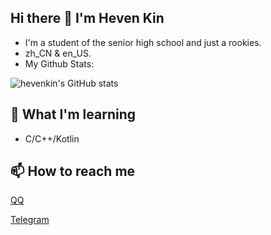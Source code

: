 ## Hi there 👋 I'm Heven Kin
- I'm a student of the senior high school and just a rookies.
- zh_CN & en_US.
- My Github Stats:

![hevenkin's GitHub stats](https://github-readme-stats.vercel.app/api?username=hevenkin&show_icons=true&layout=compact)

## 🌱 What I'm learning
- C/C++/Kotlin

## 📫 How to reach me
[QQ](http://wpa.qq.com/msgrd?v=3&uin=1359244012&site=qq&menu=yes)

[Telegram](https://t.me/hevenkin)

<!--
**hevenkin/hevenkin** is a ✨ _special_ ✨ repository because its `README.md` (this file) appears on your GitHub profile.

Here are some ideas to get you started:

- 🔭 I’m currently working on ...
- 🌱 I’m currently learning ...
- 👯 I’m looking to collaborate on ...
- 🤔 I’m looking for help with ...
- 💬 Ask me about ...
- 📫 How to reach me: ...
- 😄 Pronouns: ...
- ⚡ Fun fact: ...
-->
